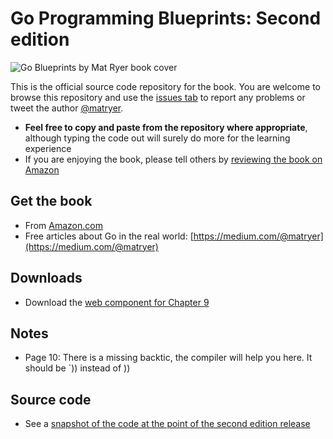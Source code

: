 # Go Programming Blueprints: Second edition

![Go Blueprints by Mat Ryer book cover](https://raw.githubusercontent.com/matryer/goblueprints/master/artwork/bookcover-2nd.png)

This is the official source code repository for the book. You are welcome to browse this repository and use the [issues tab](https://github.com/matryer/goblueprints/issues) to report any problems or tweet the author [@matryer](https://twitter.com/matryer).

  * **Feel free to copy and paste from the repository where appropriate**, although typing the code out will surely do more for the learning experience
  * If you are enjoying the book, please tell others by [reviewing the book on Amazon](http://bit.ly/goblueprints)

## Get the book

  * From [Amazon.com](https://www.amazon.co.uk/Programming-Blueprints-real-world-production-ready-cutting-edge/dp/1786468948/ref=sr_1_4?keywords=go+programming+blueprints+ryer&qid=1573895643&sr=8-4) 
  * Free articles about Go in the real world: [https://medium.com/@matryer](https://medium.com/@matryer)

## Downloads

  * Download the [web component for Chapter 9](https://github.com/matryer/goblueprints/blob/master/chapter9/answersapp/web.zip)

## Notes

* Page 10: There is a missing backtic, the compiler will help you here. It should be \`)) instead of ))

## Source code

* See a [snapshot of the code at the point of the second edition release](https://github.com/matryer/goblueprints/tree/b4de110c767ba438fadf376534701a2595832bc5)
